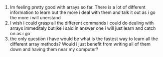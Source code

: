1. Im feeling pretty good with arrays so far. There is a lot of different information to learn but the more i deal with them and talk it out as i go the more i will unerstand
2. I wish i could grasp all the different commands i could do dealing with arrays immeditaly butlike i said in answer one i will just learn and catch on as i go
3. the only question i have would be what is the fastest way to learn all the different array methods? Would i just benefit from writing all of them down and having them near my computer?